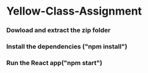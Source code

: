 # Yellow-Class-Assignment
### Dowload and extract the zip folder
### Install the dependencies ("npm install")
### Run the React app("npm start")
